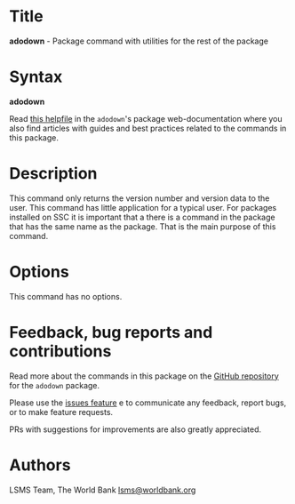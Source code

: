 # Title

__adodown__ - Package command with utilities for the rest of the package

# Syntax

__adodown__

Read [this helpfile](https://lsms-worldbank.github.io/adodown/reference/adodown.html) in the `adodown`'s package web-documentation where you also find articles with guides and best practices related to the commands in this package.

# Description

This command only returns the version number and version data to the user.
This command has little application for a typical user.
For packages installed on SSC it is important that a there is a command
in the package that has the same name as the package.
That is the main purpose of this command.

# Options

This command has no options.

# Feedback, bug reports and contributions

Read more about the commands in this package on the [GitHub repository](https://github.com/lsms-worldbank/adodown) for the `adodown` package.

Please use the [issues feature](https://github.com/lsms-worldbank/adodown/issues) e to communicate any feedback, report bugs, or to make feature requests.

PRs with suggestions for improvements are also greatly appreciated.

# Authors

LSMS Team, The World Bank lsms@worldbank.org
